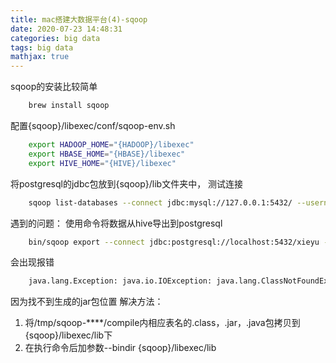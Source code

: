 ```yaml
---
title: mac搭建大数据平台(4)-sqoop
date: 2020-07-23 14:48:31
categories: big data
tags: big data
mathjax: true
---
```

sqoop的安装比较简单
```bash
    brew install sqoop
```

配置{sqoop}/libexec/conf/sqoop-env.sh
```bash
    export HADOOP_HOME="{HADOOP}/libexec"
    export HBASE_HOME="{HBASE}/libexec"
    export HIVE_HOME="{HIVE}/libexec"
```

<!--more-->

将postgresql的jdbc包放到{sqoop}/lib文件夹中，
测试连接
```bash
    sqoop list-databases --connect jdbc:mysql://127.0.0.1:5432/ --username root -P
```

遇到的问题：
使用命令将数据从hive导出到postgresql
```bash
    bin/sqoop export --connect jdbc:postgresql://localhost:5432/xieyu --username **** --password **** --table user_log --export-dir '/user/hive/warehouse/dbtaobao.db/inner_user_log' --fields-terminated-by ',' --lines-terminated-by '\n';
```
会出现报错
```bash
    java.lang.Exception: java.io.IOException: java.lang.ClassNotFoundException: user_log
```
因为找不到生成的jar包位置
解决方法：
1. 将/tmp/sqoop-****/compile内相应表名的.class，.jar，.java包拷贝到{sqoop}/libexec/lib下
2. 在执行命令后加参数--bindir {sqoop}/libexec/lib